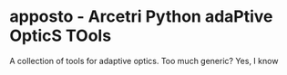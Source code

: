 # apposto - Arcetri Python adaPtive OpticS TOols
A collection of tools for adaptive optics. Too much generic? Yes, I know
